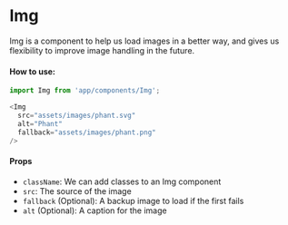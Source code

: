 Img
=========

Img is a component to help us load images in a better way, and gives us flexibility to improve image handling in the future.


#### How to use:

```js
import Img from 'app/components/Img';

<Img
  src="assets/images/phant.svg"
  alt="Phant"
  fallback="assets/images/phant.png"
/>
```

#### Props

* `className`: We can add classes to an Img component
* `src`: The source of the image
* `fallback` (Optional): A backup image to load if the first fails
* `alt` (Optional): A caption for the image